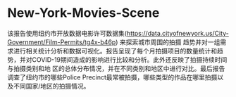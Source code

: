 # New-York-Movies-Scene 
该报告使用纽约市开放数据电影许可数据集(https://data.cityofnewyork.us/City-Government/Film-Permits/tg4x-b46p) 来探索城市周围的拍摄
趋势并对一组需求进行相关统计分析和数据可视化。报告呈现了每个月拍摄项目的数量统计和趋势，并对COVID-19期间造成的影响进行比较和分析。此外还反映了拍摄持续时间与拍摄类别和地
区的总体分布情况，并在不同类别和地区中进行对比。最后报告调查了纽约市的哪些Police Precinct最常被拍摄，哪些类型的作品在哪里拍摄以及不同国家/地区的拍摄情况。


